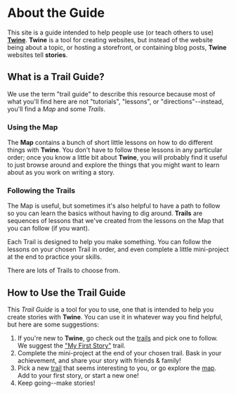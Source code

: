 <script>
    import {base} from '$app/paths'
</script>

# About the Guide

This site is a guide intended to help people use (or teach others to use) [**Twine**](#). **Twine** is a tool for creating websites, but instead of the website being about a topic, or hosting a storefront, or containing blog posts, **Twine** websites tell **stories**.

## What is a Trail Guide?

We use the term "trail guide" to describe this resource because most of what you'll find here are not "tutorials", "lessons", or "directions"--instead, you'll find a *Map* and some *Trails*.

### Using the Map

The **Map** contains a bunch of short little lessons on how to do different things with **Twine**. You don't have to follow these lessons in any particular order; once you know a little bit about **Twine**, you will probably find it useful to just browse around and explore the things that you might want to learn about as you work on writing a story.

### Following the Trails

The Map is useful, but sometimes it's also helpful to have a path to follow so you can learn the basics without having to dig around. **Trails** are sequences of lessons that we've created from the lessons on the Map that you can follow (if you want). 

Each Trail is designed to help you make something. You can follow the lessons on your chosen Trail in order, and even complete a little mini-project at the end to practice your skills.

There are lots of Trails to choose from.

## How to Use the Trail Guide

This *Trail Guide* is a tool for you to use, one that is intended to help you create stories with **Twine**. You can use it in whatever way you find helpful, but here are some suggestions:

1. If you're new to **Twine**, go check out the [trails]({base}/trails) and pick one to follow. We suggest the ["My First Story"](#) trail.
2. Complete the mini-project at the end of your chosen trail. Bask in your achievement, and share your story with friends & family!
3. Pick a new [trail]({base}/trails) that seems interesting to you, or go explore the [map]({base}/map). Add to your first story, or start a new one!
4. Keep going--make stories!